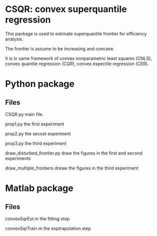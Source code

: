 # CSQR: convex superquantile regression
This package is used to estimate superquantile frontier for efficiency analysis.

The frontier is assume to be increasing and concave.

It is in same framework of convex nonparametric least squares (CNLS), convex quantile regression (CQR), convex expectile regression (CER).


# Python package
## Files
CSQR.py main file. 

prop1.py the first experiment

prop2.py the secost experiment

prop3.py the third experiment

draw_disturbed_frontier.py draw the figures in the first and second experiments

draw_multiple_frontiers dreaw the figures in the third experiment

# Matlab package
## Files
convexSqrEst.m  the fitting step

convexSqrTrain.m the exptrapolation step


